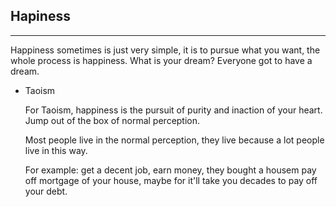 ## Hapiness

<hr>

Happiness sometimes is just very simple, it is to pursue what you want, the whole process is happiness.
What is your dream? Everyone got to have a dream.

- Taoism

    For Taoism, happiness is the pursuit of purity and inaction of your heart.
    Jump out of the box of normal perception.

    Most people live in the normal perception, they live because a lot people live in this way.

    For example: get a decent job, earn money, they bought a housem pay off mortgage  of your house, maybe for it'll take you decades to pay off your debt.


